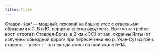 ```yaml
---
title: Title
---
```


Ставри-Кая* — мощный, похожий на башню утес с отвесными обрывами к С, В и Ю;
вершина слегка округлена. Выступ на гребне вост. отрога г. Ставрея-Богаз, в 2 км
к ЗСЗ от зап. окраины Ялты (от излучины объездной дороги при пересечении ею р.
Учан-Су) из греч. ставрос — крест — он некогда стоял на этой скале Б–14.
